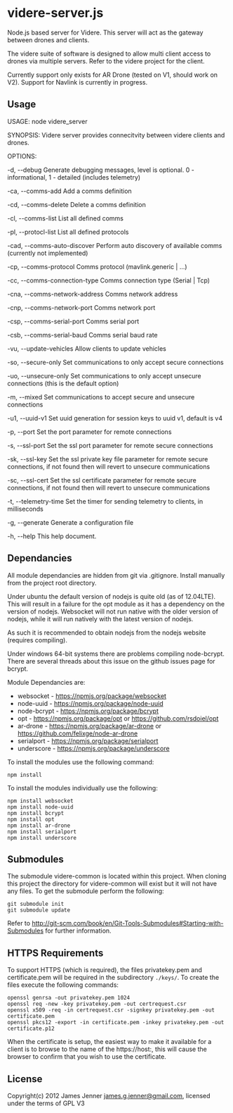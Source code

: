 videre-server.js
================

Node.js based server for Videre. This server will act as the gateway between drones and clients.

The videre suite of software is designed to allow multi client access to drones via multiple servers. Refer to the videre project for the client.

Currently support only exists for AR Drone (tested on V1, should work on V2). Support for Navlink is currently in progress.

Usage
-----

USAGE:    node videre_server

SYNOPSIS: Videre server provides connecitvity between videre clients and drones.

OPTIONS:

-d, --debug                   Generate debugging messages, level is optional. 0 - informational, 1 - detailed (includes telemetry)

-ca, --comms-add              Add a comms definition

-cd, --comms-delete           Delete a comms definition

-cl, --comms-list             List all defined comms

-pl, --protocl-list           List all defined protocols

-cad, --comms-auto-discover   Perform auto discovery of available comms (currently not implemented)

-cp, --comms-protocol         Comms protocol (mavlink.generic | ...)

-cc, --comms-connection-type  Comms connection type (Serial | Tcp)

-cna, --comms-network-address Comms network address

-cnp, --comms-network-port    Comms network port

-csp, --comms-serial-port     Comms serial port

-csb, --comms-serial-baud     Comms serial baud rate

-vu, --update-vehicles        Allow clients to update vehicles

-so, --secure-only            Set communications to only accept secure connections

-uo, --unsecure-only          Set communications to only accept unsecure connections (this is the default option)

-m, --mixed                   Set communications to accept secure and unsecure connections

-u1, --uuid-v1                Set uuid generation for session keys to uuid v1, default is v4

-p, --port                    Set the port parameter for remote connections

-s, --ssl-port                Set the ssl port parameter for remote secure connections

-sk, --ssl-key                Set the ssl private key file parameter for remote secure connections, if not found then will revert to unsecure communications

-sc, --ssl-cert               Set the ssl certificate parameter for remote secure connections, if not found then will revert to unsecure communications

-t, --telemetry-time          Set the timer for sending telemetry to clients, in milliseconds

-g, --generate                Generate a configuration file

-h, --help                    This help document.


Dependancies
------------
All module dependancies are hidden from git via .gitignore. Install manually from the project root directory.

Under ubuntu the default version of nodejs is quite old (as of 12.04LTE). This will result in a failure for the opt module as it has a dependency on the version of nodejs. Websocket will not run native with the older version of nodejs, while it will run natively with the latest version of nodejs. 

As such it is recommended to obtain nodejs from the nodejs website (requires compiling).

Under windows 64-bit systems there are problems compiling node-bcrypt. There are several threads about this issue on the github issues page for bcrypt.

Module Dependancies are:
 - websocket - https://npmjs.org/package/websocket
 - node-uuid - https://npmjs.org/package/node-uuid
 - node-bcrypt - https://npmjs.org/package/bcrypt
 - opt - https://npmjs.org/package/opt or https://github.com/rsdoiel/opt
 - ar-drone - https://npmjs.org/package/ar-drone or https://github.com/felixge/node-ar-drone
 - serialport - https://npmjs.org/package/serialport
 - underscore - https://npmjs.org/package/underscore

To install the modules use the following command:

```
npm install
```

To install the modules individually use the following:

```
npm install websocket
npm install node-uuid
npm install bcrypt
npm install opt
npm install ar-drone
npm install serialport
npm install underscore
```

Submodules
----------
The submodule videre-common is located within this project. When cloning this project the directory for videre-common will exist but it will not have any files. To get the submodule perform the following:

```
git submodule init
git submodule update
```

Refer to http://git-scm.com/book/en/Git-Tools-Submodules#Starting-with-Submodules for further information.

HTTPS Requirements
------------------

To support HTTPS (which is required), the files privatekey.pem and certificate.pem will be required in the subdirectory `./keys/`. To create the files execute the following commands:

```
openssl genrsa -out privatekey.pem 1024 
openssl req -new -key privatekey.pem -out certrequest.csr 
openssl x509 -req -in certrequest.csr -signkey privatekey.pem -out certificate.pem
openssl pkcs12 -export -in certificate.pem -inkey privatekey.pem -out certificate.p12
```

When the certificate is setup, the easiest way to make it available for a client is to browse to the name of the https://host:<secure port>, this will cause the browser to confirm that you wish to use the certificate.

License
-------
Copyright(c) 2012 James Jenner james.g.jenner@gmail.com, licensed under the terms of GPL V3
